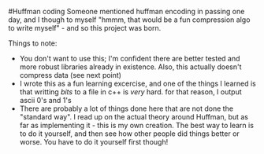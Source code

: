 #Huffman coding
Someone mentioned huffman encoding in passing one day, and I though to myself "hmmm, that would be a fun compression algo to write myself" - and so this project was born.

Things to note: 
* You  don't want to use this; I'm confident there are better tested and more robust libraries already in existence. Also, this actually doesn't compress data (see next point)
* I wrote this as a fun learning excercise, and one of the things I learned is that writting *bits* to a file in c++ is *very* hard. for that reason, I output ascii 0's and 1's
* There are probably a lot of things done here that are not done the "standard way". I read up on the actual theory around Huffman, but as far as implementing it - this is my own creation. The best way to learn is to do it yourself, and then see how other people did things better or worse. You have to do it yourself first though!
